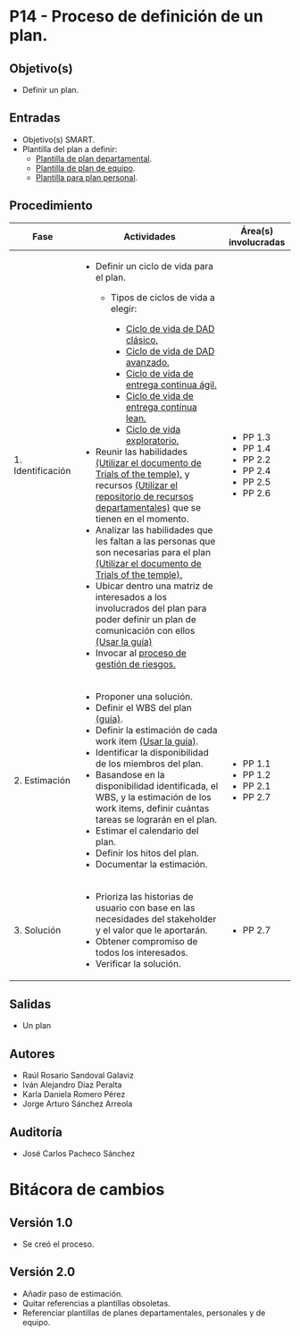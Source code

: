 # P14 - Proceso de definición de un plan.

## Objetivo(s)

- Definir un plan.

## Entradas

- Objetivo(s) SMART.
- Plantilla del plan a definir:
  - [Plantilla de plan departamental](../plantillas/PL08-plantilla-para-plan-departamental.md).
  - [Plantilla de plan de equipo](../plantillas/PL09-plantilla-para-planeacion-de-iteracion.md).
  - [Plantilla para plan personal](../plantillas/PL07-plantilla-para-planeacion-personal.md).

## Procedimiento


<table>
  <thead>
    <th>Fase</th>
    <th>Actividades</th>
    <th>Área(s) involucradas</th>
  </thead>

  <tbody>
    <tr>
      <td>1. Identificación</td>
      <td>
        <ul align="left">
          <li>Definir un ciclo de vida para el plan. </li>
            <ul align="left">
              <li>Tipos de ciclos de vida a elegir:</li>
              <ul align="left">
                <li><a href="https://docs.google.com/presentation/d/1zTMVnqxYRWe_Fh0TFrjlKbB42MXc9lM4ftcBvG49oJ8/edit#slide=id.g2b2b7a0211_0_6">Ciclo de vida de DAD clásico.</a></li>
                <li><a href="https://docs.google.com/presentation/d/1zTMVnqxYRWe_Fh0TFrjlKbB42MXc9lM4ftcBvG49oJ8/edit#slide=id.g2b2b7a0211_0_19">Ciclo de vida de DAD avanzado.</a></li>
                <li><a href="https://docs.google.com/presentation/d/1zTMVnqxYRWe_Fh0TFrjlKbB42MXc9lM4ftcBvG49oJ8/edit#slide=id.g2b2b7a0211_0_115">Ciclo de vida de entrega continua ágil.</a></li>
                <li><a href="https://docs.google.com/presentation/d/1zTMVnqxYRWe_Fh0TFrjlKbB42MXc9lM4ftcBvG49oJ8/edit#slide=id.g2b2b7a0211_0_122">Ciclo de vida de entrega continua lean.</a></li>
                <li><a href="https://docs.google.com/presentation/d/1zTMVnqxYRWe_Fh0TFrjlKbB42MXc9lM4ftcBvG49oJ8/edit#slide=id.g2b2b7a0211_0_129">Ciclo de vida exploratorio.</a></li>
              </ul>
            </ul>
          <li>Reunir las habilidades<a href="https://docs.google.com/spreadsheets/d/1MZ-7gZ1iUZPbCIa3G2UtK8B-_w1ipbHrO0hJMeRTozQ/edit#gid=1760954040"> (Utilizar el documento de Trials of the temple).</a> y recursos <a href="https://docs.google.com/spreadsheets/d/1frtMUtfqJzUiE9ej_qi-HwhZZtvbSbPsc-TMsYf10Bk/edit#gid=0">(Utilizar el repositorio de recursos departamentales)</a> que se tienen en el momento.<a></a></li>
          <li>Analizar las habilidades que les faltan a las personas que son necesarias para el plan <a href="https://docs.google.com/spreadsheets/d/1MZ-7gZ1iUZPbCIa3G2UtK8B-_w1ipbHrO0hJMeRTozQ/edit#gid=1760954040"> (Utilizar el documento de Trials of the temple).</a></li>
          <li>Ubicar dentro una matriz de interesados a los involucrados del plan para poder definir un plan de comunicación con ellos <a href="../guias/G15-guia-ubicar-interesados-en-la-matriz-de-interesados">(Usar la guía)</a></li>
          <li>Invocar al <a href="../procesos/P08-proceso-gestion-riesgos">proceso de gestión de riesgos.</a></li>
        </ul>
      </td>
      <td>
        <ul>
          <li>PP 1.3</li><li>PP 1.4</li><li>PP 2.2</li><li>PP 2.4</li><li>PP 2.5</li><li>PP 2.6</li>
        </ul>
      </td>
    </tr>
    <tr>
      <td>2. Estimación</td>
      <td>
        <ul align="left">
          <li>Proponer una solución. </li>
          <li>Definir el WBS del plan <a href="../guias/G07-guia-wbs">(guía)</a>.</li>
          <li>Definir la estimación de cada work item <a href="../guias/G22-guia-para-estimar-workitem">(Usar la guía)</a>.</li>
          <li>Identificar la disponibilidad de los miembros del plan.</li>
          <li>Basandose en la disponibilidad identificada, el WBS, y la estimación de los work items, definir cuántas tareas se lograrán en el plan.</li>
          <li>Estimar el calendario del plan.</li>
          <li>Definir los hitos del plan.</li>
          <li>Documentar la estimación. </li>
        </ul>
      </td>
      <td>
        <ul>
          <li>PP 1.1</li><li>PP 1.2</li><li>PP 2.1</li><li>PP 2.7</li></li>
        </ul>
      </td>
    </tr>
    <tr>
      <td>3. Solución</td>
      <td>
        <ul align="left">
          <li>Prioriza las historias de usuario con base en las necesidades del stakeholder y el valor que le aportarán.</li>
          <li>Obtener compromiso de todos los interesados.</li>
          <li>Verificar la solución.</li> 
        </ul>
      </td>
      <td>
        <ul>
        <li>PP 2.7</li>
        </ul>
      </td>
    </tr>
  </tbody>
</table>


## Salidas
- Un plan

## Autores

- Raúl Rosario Sandoval Galaviz
- Iván Alejandro Díaz Peralta
- Karla Daniela Romero Pérez
- Jorge Arturo Sánchez Arreola 

## Auditoría

- José Carlos Pacheco Sánchez


# Bitácora de cambios

## Versión 1.0
  - Se creó el proceso.

## Versión 2.0
  - Añadir paso de estimación.
  - Quitar referencias a plantillas obsoletas.
  - Referenciar plantillas de planes departamentales, personales y de equipo.

